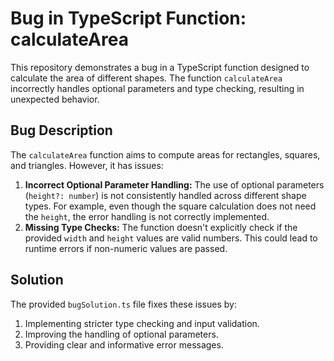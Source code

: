 # Bug in TypeScript Function: calculateArea
This repository demonstrates a bug in a TypeScript function designed to calculate the area of different shapes. The function `calculateArea` incorrectly handles optional parameters and type checking, resulting in unexpected behavior.

## Bug Description
The `calculateArea` function aims to compute areas for rectangles, squares, and triangles. However, it has issues:

1. **Incorrect Optional Parameter Handling:** The use of optional parameters (`height?: number`) is not consistently handled across different shape types.  For example, even though the square calculation does not need the `height`, the error handling is not correctly implemented.
2. **Missing Type Checks:**  The function doesn't explicitly check if the provided `width` and `height` values are valid numbers. This could lead to runtime errors if non-numeric values are passed.

## Solution
The provided `bugSolution.ts` file fixes these issues by:

1. Implementing stricter type checking and input validation.
2. Improving the handling of optional parameters. 
3. Providing clear and informative error messages.